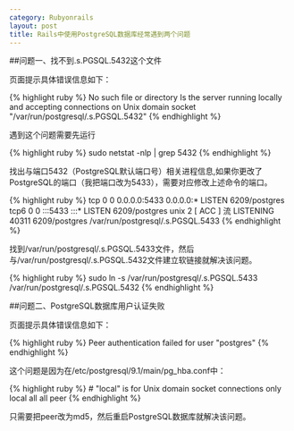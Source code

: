 ```yaml
---
category: Rubyonrails
layout: post
title: Rails中使用PostgreSQL数据库经常遇到两个问题
---
```



##问题一、找不到.s.PGSQL.5432这个文件

页面提示具体错误信息如下：

{% highlight ruby %}
    No such file or directory 
    Is the server running locally and accepting 
    connections on Unix domain socket "/var/run/postgresql/.s.PGSQL.5432"
{% endhighlight %}

遇到这个问题需要先运行

{% highlight ruby %}
    sudo netstat -nlp | grep 5432
{% endhighlight %}

找出与端口5432（PostgreSQL默认端口号）相关进程信息,如果你更改了PostgreSQL的端口（我把端口改为5433），需要对应修改上述命令的端口。

{% highlight ruby %}
    tcp        0      0 0.0.0.0:5433            0.0.0.0:*               LISTEN      6209/postgres
    tcp6       0      0 :::5433                 :::*                    LISTEN      6209/postgres
    unix       2      [ ACC ]                   流                      LISTENING   40311    6209/postgres       /var/run/postgresql/.s.PGSQL.5433
{% endhighlight %}

找到/var/run/postgresql/.s.PGSQL.5433文件，然后与/var/run/postgresql/.s.PGSQL.5432文件建立软链接就解决该问题。

{% highlight ruby %}
    sudo ln -s /var/run/postgresql/.s.PGSQL.5433 /var/run/postgresql/.s.PGSQL.5432
{% endhighlight %}

##问题二、PostgreSQL数据库用户认证失败

页面提示具体错误信息如下：

{% highlight ruby %}
    Peer authentication failed for user "postgres"
{% endhighlight %}

这个问题是因为在/etc/postgresql/9.1/main/pg_hba.conf中：

{% highlight ruby %}
    # "local" is for Unix domain socket connections only
    local             all             all             peer
{% endhighlight %}

只需要把peer改为md5，然后重启PostgreSQL数据库就解决该问题。









